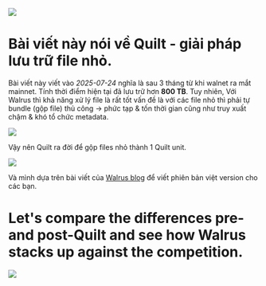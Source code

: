 
![](https://pbs.twimg.com/media/GwmCQx1aAAANawG?format=png&name=900x900)

# Bài viết này nói về Quilt - giải pháp lưu trữ file nhỏ. 





Bài viết này viết vào *2025-07-24* nghĩa là sau 3 tháng từ khi walnet ra mắt mainnet. Tính thời điểm hiện tại đã lưu trữ hơn **800 TB**. Tuy nhiên, Với Walrus thì khả năng xử lý file là rất tốt vấn đề là với các file nhỏ thì phải tự bundle (gộp file) thủ công → phức tạp & tốn thời gian cũng như truy xuất chậm & khó tổ chức metadata.

![](https://pbs.twimg.com/media/GwjtCa2XkAASEU1?format=jpg&name=medium)



Vậy nên Quilt ra đời để gộp files nhỏ thành 1 Quilt unit. 

![](https://pbs.twimg.com/media/GwmHbofb0AAs40T?format=jpg&name=medium)

Và mình dựa trên bài viết của [Walrus blog](https://www.walrus.xyz/blog/introducing-quilt?utm_source=twitter&utm_medium=organic&utm_campaign=walrus) để viết phiên bản việt version cho các bạn.







# Let's compare the differences pre- and post-Quilt and see how Walrus stacks up against the competition.

![](https://pbs.twimg.com/media/Gwl9AiiagAEoRjj?format=jpg&name=large)